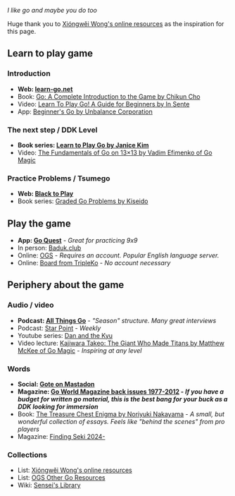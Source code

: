 *I like go and maybe you do too*

Huge thank you to [Xióngwěi Wong's online resources](https://weiqi.soumyak4.in/posts/weiqi-resources/) as the inspiration for this page.

## Learn to play game

### Introduction

- **Web: [learn-go.net](https://www.learn-go.net/)**
- Book: [Go: A Complete Introduction to the Game by Chikun Cho](https://www.biblio.com/9784906574506)
- Video: [Learn To Play Go! A Guide for Beginners by In Sente](https://www.youtube.com/watch?v=xMshtO8h7RU)
- App: [Beginner's Go by Unbalance Corporation](http://itunes.apple.com/us/app/id381699789?mt=8)

### The next step / DDK Level

- **Book series: [Learn to Play Go by Janice Kim](https://www.biblio.com/9781453632895)**
- Video: [The Fundamentals of Go on 13×13 by Vadim Efimenko of Go Magic](https://gomagic.org/courses/the-fundamentals-of-go-on-13x13/)

### Practice Problems / Tsumego

- **Web: [Black to Play](https://blacktoplay.com/)**
- Book series: [Graded Go Problems by Kiseido](https://www.biblio.com/book/graded-go-problems-beginners-introductory-problems/d/1518181143)

## Play the game

- **App: [Go Quest](https://apps.apple.com/us/app/goquest/id834841918)** - *Great for practicing 9x9*
- In person: [Baduk.club](https://baduk.club/welcome)
- Online: [OGS](https://online-go.com/) - *Requires an account. Popular English language server.*
- Online: [Board from TripleKo](https://board.tripleko.com/) - *No account necessary*

## Periphery about the game

### Audio / video

- **Podcast: [All Things Go](https://allthingsgogame.alitu.com/)** - *"Season" structure. Many great interviews*
- Podcast: [Star Point](https://starpointbaduk.com/) - *Weekly*
- Youtube series: [Dan and the Kyu](https://www.youtube.com/@DanandtheKyu)
- Video lecture: [Kajiwara Takeo: The Giant Who Made Titans by Matthew McKee of Go Magic](https://gomagic.org/courses/kajiwara-takeo/) - *Inspiring at any level*

### Words

- **Social: [Gote on Mastadon](https://social.seattle.wa.us/home)**
- **Magazine: [Go World Magazine back issues 1977-2012](https://kiseidodigital.gumroad.com/l/gwa) - *If you have a budget for written go material, this is the best bang for your buck as a DDK looking for immersion***
- Book: [The Treasure Chest Enigma by Noriyuki Nakayama](https://senseis.xmp.net/?TheTreasureChestEnigma) - *A small, but wonderful collection of essays. Feels like "behind the scenes" from pro players*
- Magazine: [Finding Seki 2024-](https://www.etsy.com/shop/FindingSeki)

### Collections

- List: [Xióngwěi Wong's online resources](https://weiqi.soumyak4.in/posts/weiqi-resources/)
- List: [OGS Other Go Resources](https://online-go.com/docs/other-go-resources)
- Wiki: [Sensei's Library](https://senseis.xmp.net/)
